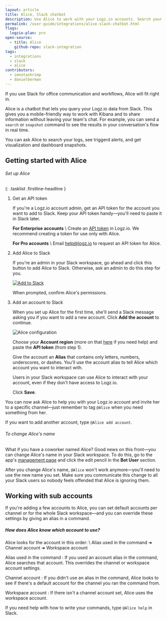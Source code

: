 ```yaml
---
layout: article
title: Alice, Slack chatbot
description: Use Alice to work with your Logz.io accounts. Search your logs, see triggered alerts, and get snapshots of visualizations and dashboards—all right from Slack.
permalink: /user-guide/integrations/alice-slack-chatbot.html
flags:
  logzio-plan: pro
open-source:
  - title: Alice
    github-repo: slack-integration
tags:
  - integrations
  - slack
  - alice
contributors:
  - imnotashrimp
  - danielberman
---
```


If you use Slack for office communication and workflows, Alice will fit right in.

Alice is a chatbot that lets you query your Logz.io data from Slack.
This gives you a mobile-friendly way to work with Kibana and to share information without leaving your team's chat.
For example, you can send a `search` or `snapshot` command to see the results in your conversation's flow in real time.

You can ask Alice to search your logs, see triggerd alerts, and get visualization and dashboard snapshots.


## Getting started with Alice

###### Set up Alice

{: .tasklist .firstline-headline }
1. Get an API token

    If you're a Logz.io account admin, get an API token for the account you want to add to Slack.
    Keep your API token handy—you'll need to paste it in Slack later.

    **For Enterprise accounts** \\
    Create an [API token](https://app.logz.io/#/dashboard/settings/api-tokens) in Logz.io.
    We recommend creating a token for use only with Alice.

    **For Pro accounts** \\
    Email [help@logz.io](mailto:help@logz.io) to request an API token for Alice.

2. Add Alice to Slack

    If you're an admin in your Slack workspace, go ahead and click this button to add Alice to Slack.
    Otherwise, ask an admin to do this step for you.

    <a href="https://slack.com/oauth/authorize?client_id=8241711843.335794452337&amp;scope=bot">
      <img class="no-border" src="https://platform.slack-edge.com/img/add_to_slack.png" alt="Add to Slack">
    </a>

    When prompted, confirm Alice's permissions.

3. Add an account to Slack

    When you set up Alice for the first time, she'll send a Slack message asking you if you want to add a new account.
    Click **Add the account** to continue.

    ![Alice configuration]({{site.baseurl}}/images/alice/alice-config.png)

    Choose your **Account region** (more on that [here]({{site.baseurl}}/user-guide/accounts/account-region.html) if you need help) and paste the **API token** (from step 1).

    Give the account an **Alias** that contains only letters, numbers, underscores, or dashes.
    You'll use the account alias to tell Alice which account you want to interact with.

    <div class="info-box important">
      Users in your Slack workspace can use Alice to interact with your account, even if they don't have access to Logz.io.
    </div>

    Click **Save**.

You can now ask Alice to help you with your Logz.io account and invite her to a specific channel—just remember to tag `@Alice` when you need something from her.

If you want to add another account, type `@Alice add account`.

###### To change Alice's name

What if you have a coworker named Alice?
Good news on this front—you can change Alice's name in your Slack workspace.
To do this, go to the app's [management page](https://slack.com/apps/A9VPCDA9X-alice?next_id=0) and click the edit pencil in the **Bot User** section.

After you change Alice's name, `@Alice` won't work anymore—you'll need to use the new name you set.
Make sure you communicate this change to all your Slack users so nobody feels offended that Alice is ignoring them.

## Working with sub accounts

If you're adding a few accounts to Alice, you can set default accounts per channel or for the whole Slack workspace—and you can override these settings by giving an alias in a command.

##### How does Alice know which account to use?

Alice looks for the account in this order: \\
<span class="bold border background">Alias used in the command</span> ➜
<span class="bold border background">Channel account</span> ➜
<span class="bold border background">Workspace account</span>

Alias used in the command
  : If you used an account alias in the command, Alice searches that account.
    This overrides the channel or workspace account settings.

Channel account
  : If you didn't use an alias in the command, Alice looks to see if there's a default account for the channel you ran the command from.

Workspace account
  : If there isn't a channel account set, Alice uses the workspace account.

If you need help with how to write your commands, type `@Alice help` in Slack.
